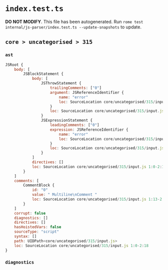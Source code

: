 # `index.test.ts`

**DO NOT MODIFY**. This file has been autogenerated. Run `rome test internal/js-parser/index.test.ts --update-snapshots` to update.

## `core > uncategorised > 315`

### `ast`

```javascript
JSRoot {
	body: [
		JSBlockStatement {
			body: [
				JSThrowStatement {
					trailingComments: ["0"]
					argument: JSReferenceIdentifier {
						name: "error"
						loc: SourceLocation core/uncategorised/315/input.js 1:8-1:13 (error)
					}
					loc: SourceLocation core/uncategorised/315/input.js 1:2-1:13
				}
				JSExpressionStatement {
					leadingComments: ["0"]
					expression: JSReferenceIdentifier {
						name: "error"
						loc: SourceLocation core/uncategorised/315/input.js 2:10-2:15 (error)
					}
					loc: SourceLocation core/uncategorised/315/input.js 2:10-2:16
				}
			]
			directives: []
			loc: SourceLocation core/uncategorised/315/input.js 1:0-2:18
		}
	]
	comments: [
		CommentBlock {
			id: "0"
			value: " Multiline\nComment "
			loc: SourceLocation core/uncategorised/315/input.js 1:13-2:10
		}
	]
	corrupt: false
	diagnostics: []
	directives: []
	hasHoistedVars: false
	sourceType: "script"
	syntax: []
	path: UIDPath<core/uncategorised/315/input.js>
	loc: SourceLocation core/uncategorised/315/input.js 1:0-2:18
}
```

### `diagnostics`

```

```
